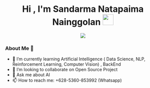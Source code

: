 
<h1 align="center">Hi , I'm Sandarma Natapaima Nainggolan <img src="https://media.giphy.com/media/hvRJCLFzcasrR4ia7z/giphy.gif" width="35"></h1>
<p align="center">
  <a href="https://github.com/DenverCoder1/readme-typing-svg"><img src="https://readme-typing-svg.herokuapp.com?lines=Computer+Science+Student;AI-Enginer;Always%20learning%20new%20things&center=true&width=500&height=50"></a>
</p>

### About Me 👋


- 🌱 I’m currently learning Artificial Intelligence ( Data Science, NLP, Reinforcement Learning, Computer Vision) , BackEnd
- 👯 I’m looking to collaborate on Open Source Project
- 💬 Ask me about AI
- 📫 How to reach me: +628-5360-853992 (Whatsapp)



